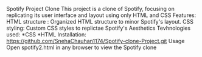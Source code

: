 Spotify Project Clone
This project is a clone of Spotify, focusing on replicating its user interface and layout using only HTML and CSS
Features: HTML structure : Organized HTML structure to minor Spotify's layout.
CSS styling: Custom CSS styles to replictae Spotify's Aesthetics
Tevhnologies used:
*CSS *HTML
Installation:
https://github.com/SnehaChauhan1174/Spotify-clone-Project.git
Usage
Open spotify2.html in any browser to view the Spotify clone
